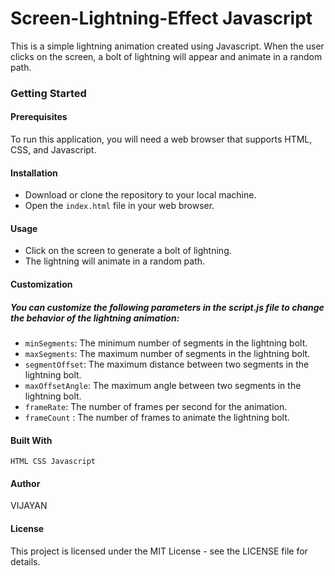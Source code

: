 # Screen-Lightning-Effect Javascript
This is a simple lightning animation created using Javascript. When the user clicks on the screen, a bolt of lightning will appear and animate in a random path.

### Getting Started

#### Prerequisites
To run this application, you will need a web browser that supports HTML, CSS, and Javascript.

#### Installation
- Download or clone the repository to your local machine.
- Open the ` index.html ` file in your web browser.

#### Usage
- Click on the screen to generate a bolt of lightning.
- The lightning will animate in a random path.

#### Customization

##### You can customize the following parameters in the script.js file to change the behavior of the lightning animation:

- `minSegments`: The minimum number of segments in the lightning bolt.
- `maxSegments`: The maximum number of segments in the lightning bolt.
- `segmentOffset`: The maximum distance between two segments in the lightning bolt.
- `maxOffsetAngle`: The maximum angle between two segments in the lightning bolt.
- `frameRate`: The number of frames per second for the animation.
- `frameCount` : The number of frames to animate the lightning bolt.

#### Built With
`HTML
CSS
Javascript`

#### Author
VIJAYAN

#### License
This project is licensed under the MIT License - see the LICENSE file for details.
